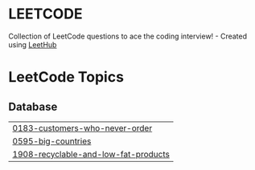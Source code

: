 # LEETCODE
Collection of LeetCode questions to ace the coding interview! - Created using [LeetHub](https://github.com/QasimWani/LeetHub)

<!---LeetCode Topics Start-->
# LeetCode Topics
## Database
|  |
| ------- |
| [0183-customers-who-never-order](https://github.com/achal2000-oss/LEETCODE/tree/master/0183-customers-who-never-order) |
| [0595-big-countries](https://github.com/achal2000-oss/LEETCODE/tree/master/0595-big-countries) |
| [1908-recyclable-and-low-fat-products](https://github.com/achal2000-oss/LEETCODE/tree/master/1908-recyclable-and-low-fat-products) |
<!---LeetCode Topics End-->